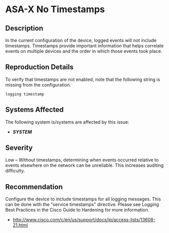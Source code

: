 ASA-X No Timestamps
===================

Description
-----------
In the current configuration of the device, logged events will not include timestamps. Timestamps provide important information that helps correlate events on multiple devices and the order in which those events took place.

Reproduction Details
--------------------
To verify that timestamps are not enabled, note that the following string is missing from the configuration.
```
logging timestamp
```

Systems Affected
----------------
The following system is/systems are affected by this issue:
  * ***SYSTEM***

Severity
--------
Low – Without timestamps, determining when events occurred relative to events elsewhere on the network can be unreliable. This increases auditing difficulty.

Recommendation
--------------
Configure the device to include timestamps for all logging messages. This can be done with the "service timestamps" directive. Please see Logging Best Practices in the Cisco Guide to Hardening for more information.
* http://www.cisco.com/c/en/us/support/docs/ip/access-lists/13608-21.html
